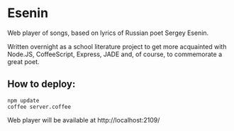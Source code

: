 # Esenin
Web player of songs, based on lyrics of Russian poet Sergey Esenin.

Written overnight as a school literature project to get more acquainted with Node.JS, CoffeeScript, Express, JADE and, of course, to commemorate a great poet.

## How to deploy:
```
npm update
coffee server.coffee
```
Web player will be available at http://localhost:2109/
